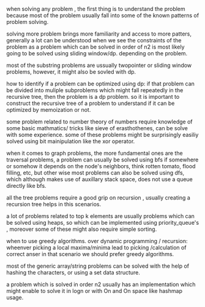 when solving any problem , the first thing is to understand the problem because most of the problem usually fall into some of the known patterns of problem solving.

solving more problem brings more familiarity and access to more patters,
generally a lot can be understood when we see the constraints of the problem as a problem which can be solved in order of n2 is most likely going to be solved using sliding window/dp. depending on the problem.

most of the substring problems are ussually twopointer or sliding window problems, however, it might also be sovled with dp.

how to identify if a problem can be optimized using dp:
if that problem can be divided into muliple subproblems which might fall repeatedly in the recursive tree, then the problem is a dp problem.
so it is important to construct the recursive tree of a problem to understand if it can be optimized by memoization or not.

some problem related to number theory of numbers require knowledge of some basic mathmatics/ tricks like sieve of erasthothenes, can be solve with some experience. some of these problems might be surprisingly easiliy solved using bit mainipulation like the xor operator.

when it comes to graph problems, the more fundamental ones are the traversal problems, a problem can usually be solved using bfs if somewhere or somehow it depends on the node's neighbors, think rotten tomato, flood filling, etc, but other wise most problems can also be solved using dfs, which although makes use of auxillary stack space, does not use a queue directly like bfs.

all the tree problems require a good grip on recursion , usually creating a recursion tree helps in this scenarios.

a lot of problems related to top k elements are usually problems which can be solved using heaps, so which can be implemented using priority_queue's , moreover some of these might also require simple sorting.

when to use greedy algorithms. over dynamic programming / recursion: wheenver picking a local maxima/minima lead to picking /calculation of correct anser in that scenario we should prefer greedy algorithms.

most of the generic array/string problems can be solved with the help of hashing the characters, or using a set data structure.

a problem which is solved in order n2 usually has an implementation which might enable to solve it in logn or with On and On space like hashmap usage.